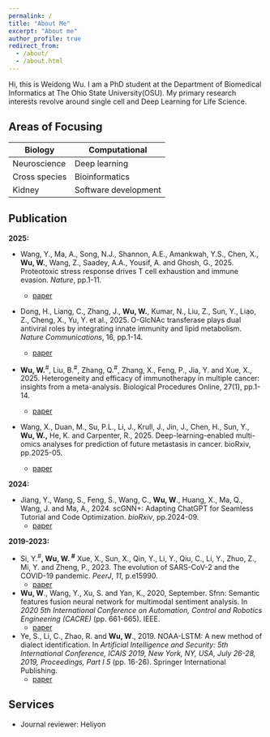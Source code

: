 ```yaml
---
permalink: /
title: "About Me"
excerpt: "About me"
author_profile: true
redirect_from: 
  - /about/
  - /about.html
---
```


Hi, this is Weidong Wu. I am a PhD student at the Department of Biomedical Informatics at The Ohio State University(OSU). My primary research interests revolve around single cell and Deep Learning for Life Science.

## Areas of Focusing

| Biology | Computational |
|---------|---------------|
| Neuroscience | Deep learning |
| Cross species | Bioinformatics |
| Kidney | Software development|

## Publication

**2025:**

- Wang, Y., Ma, A., Song, N.J., Shannon, A.E., Amankwah, Y.S., Chen, X., **Wu, W.**, Wang, Z., Saadey, A.A., Yousif, A. and Ghosh, G., 2025. Proteotoxic stress response drives T cell exhaustion and immune evasion. *Nature*, pp.1-11.
  - [paper](https://www.nature.com/articles/s41586-025-09539-1)

- Dong, H., Liang, C., Zhang, J., **Wu, W.**, Kumar, N., Liu, Z., Sun, Y., Liao, Z., Cheng, X., Yu, Y. et al., 2025. O-GlcNAc transferase plays dual antiviral roles by integrating innate immunity and lipid metabolism. *Nature Communications*, 16, pp.1-14.
  - [paper](https://doi.org/10.1038/s41467-025-63085-y)
- **Wu, W.**<sup>#</sup>, Liu, B.<sup>#</sup>, Zhang, Q.<sup>#</sup>, Zhang, X., Feng, P., Jia, Y. and Xue, X., 2025. Heterogeneity and efficacy of immunotherapy in multiple cancer: insights from a meta-analysis. Biological Procedures Online, 27(1), pp.1-14.
  - [paper](https://link.springer.com/article/10.1186/s12575-025-00274-5)
- Wang, X., Duan, M., Su, P.L., Li, J., Krull, J., Jin, J., Chen, H., Sun, Y., **Wu, W.,** He, K. and Carpenter, R., 2025. Deep-learning-enabled multi-omics analyses for prediction of future metastasis in cancer. bioRxiv, pp.2025-05.
  - [paper](https://www.biorxiv.org/content/10.1101/2025.05.16.654579v2.full.pdf)

**2024:**

- Jiang, Y., Wang, S., Feng, S., Wang, C., **Wu, W**., Huang, X., Ma, Q., Wang, J. and Ma, A., 2024. scGNN+: Adapting ChatGPT for Seamless Tutorial and Code Optimization. *bioRxiv*, pp.2024-09.
  - [paper](https://www.biorxiv.org/content/biorxiv/early/2024/10/01/2024.09.30.615735.full.pdf)

**2019-2023:**

- Si, Y.<sup>#</sup>**, **Wu, W**. <sup>#</sup>** Xue, X., Sun, X., Qin, Y., Li, Y., Qiu, C., Li, Y., Zhuo, Z., Mi, Y. and Zheng, P., 2023. The evolution of SARS-CoV-2 and the COVID-19 pandemic. *PeerJ*, *11*, p.e15990.
  - [paper](https://peerj.com/articles/15990/)
- **Wu, W**., Wang, Y., Xu, S. and Yan, K., 2020, September. Sfnn: Semantic features fusion neural network for multimodal sentiment analysis. In *2020 5th International Conference on Automation, Control and Robotics Engineering (CACRE)* (pp. 661-665). IEEE.
  - [paper](https://ieeexplore.ieee.org/iel7/9229471/9229898/09230015.pdf)
- Ye, S., Li, C., Zhao, R. and **Wu, W**., 2019. NOAA-LSTM: A new method of dialect identification. In *Artificial Intelligence and Security: 5th International Conference, ICAIS 2019, New York, NY, USA, July 26-28, 2019, Proceedings, Part I 5* (pp. 16-26). Springer International Publishing.
  - [paper](https://link.springer.com/chapter/10.1007/978-3-030-24274-9_2)

## Services

- Journal reviewer: Heliyon
